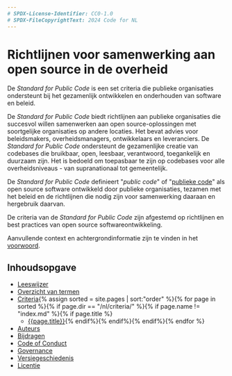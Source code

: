 ```yaml
---
# SPDX-License-Identifier: CC0-1.0
# SPDX-FileCopyrightText: 2024 Code for NL
---
```


# Richtlijnen voor samenwerking aan open source in de overheid

De *Standard for Public Code* is een set criteria die publieke organisaties ondersteunt bij het gezamenlijk ontwikkelen en onderhouden van software en beleid.

De *Standard for Public Code* biedt richtlijnen aan publieke organisaties die succesvol willen samenwerken aan open source-oplossingen met soortgelijke organisaties op andere locaties. Het bevat advies voor beleidsmakers, overheidsmanagers, ontwikkelaars en leveranciers. De *Standard for Public Code* ondersteunt de gezamenlijke creatie van codebases die bruikbaar, open, leesbaar, verantwoord, toegankelijk en duurzaam zijn. Het is bedoeld om toepasbaar te zijn op codebases voor alle overheidsniveaus - van supranationaal tot gemeentelijk.

De *Standard for Public Code* definieert "*public code*" of "[publieke code](https://www.standardforpubliccode.org/glossary.html#public-code)" als open source software ontwikkeld door publieke organisaties, tezamen met het beleid en de richtlijnen die nodig zijn voor samenwerking daaraan en hergebruik daarvan.

De criteria van de *Standard for Public Code* zijn afgestemd op richtlijnen en best practices van open source softwareontwikkeling.

Aanvullende context en achtergrondinformatie zijn te vinden in het [voorwoord](foreword.md).

## Inhoudsopgave

* [Leeswijzer](readers-guide.md)
* [Overzicht van termen](glossary.md)
* [Criteria](criteria/){% assign sorted = site.pages | sort:"order" %}{% for page in sorted %}{% if page.dir == "/nl/criteria/" %}{% if page.name != "index.md" %}{% if page.title %}
  * [{{page.title}}]({{site.baseurl}}{{page.url}}){% endif%}{% endif%}{% endif%}{% endfor %}
* [Auteurs](AUTHORS.md)
* [Bijdragen](CONTRIBUTING.md)
* [Code of Conduct](CODE_OF_CONDUCT.md)
* [Governance](GOVERNANCE.md)
* [Versiegeschiedenis](CHANGELOG.md)
* [Licentie](LICENSE.md)
